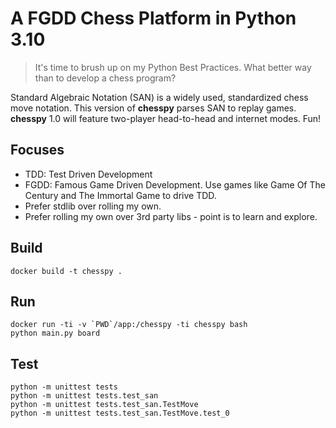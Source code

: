 # A FGDD Chess Platform in Python 3.10

> It's time to brush up on my Python Best Practices. What better way than to develop a chess program?

Standard Algebraic Notation (SAN) is a widely used, standardized chess move notation. This version of **chesspy** parses SAN to replay games. **chesspy** 1.0 will feature two-player head-to-head and internet modes. Fun!

## Focuses

- TDD: Test Driven Development
- FGDD: Famous Game Driven Development. Use games like Game Of The Century and The Immortal Game to drive TDD.
- Prefer stdlib over rolling my own.
- Prefer rolling my own over 3rd party libs - point is to learn and explore.

## Build

    docker build -t chesspy .

## Run

    docker run -ti -v `PWD`/app:/chesspy -ti chesspy bash
    python main.py board

## Test
    
    python -m unittest tests
    python -m unittest tests.test_san
    python -m unittest tests.test_san.TestMove
    python -m unittest tests.test_san.TestMove.test_0
    
